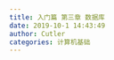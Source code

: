 ```yaml
---
title: 入门篇 第三章 数据库
date: 2019-10-1 14:43:49
author: Cutler
categories: 计算机基础
---
```


<br><br>